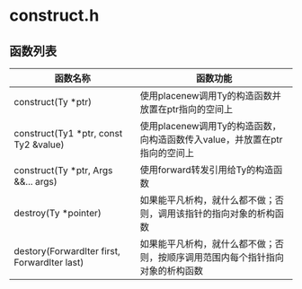 # construct.h

## 函数列表

| 函数名称           | 函数功能                                            |
| ------------------ | --------------------------------------------------- |
| construct(Ty *ptr) | 使用placenew调用Ty的构造函数并放置在ptr指向的空间上 |
| construct(Ty1 *ptr, const Ty2 &value) | 使用placenew调用Ty的构造函数，向构造函数传入value，并放置在ptr指向的空间上|
| construct(Ty *ptr, Args &&... args) | 使用forward转发引用给Ty的构造函数 |
| destroy(Ty *pointer) | 如果能平凡析构，就什么都不做；否则，调用该指针的指向对象的析构函数 |
| destory(ForwardIter first, ForwardIter last) | 如果能平凡析构，就什么都不做；否则，按顺序调用范围内每个指针指向对象的析构函数|